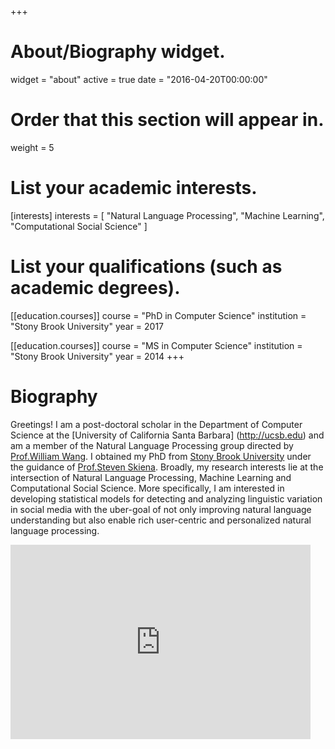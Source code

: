 +++
# About/Biography widget.
widget = "about"
active = true
date = "2016-04-20T00:00:00"

# Order that this section will appear in.
weight = 5

# List your academic interests.
[interests]
  interests = [
    "Natural Language Processing",
    "Machine Learning",
    "Computational Social Science"
  ]

# List your qualifications (such as academic degrees).
[[education.courses]]
  course = "PhD in Computer Science"
  institution = "Stony Brook University"
  year = 2017

[[education.courses]]
  course = "MS in Computer Science"
  institution = "Stony Brook University"
  year = 2014
+++

# Biography
Greetings! I am a post-doctoral scholar in the Department of Computer Science at the [University of California Santa Barbara] (http://ucsb.edu) and am a member of the Natural Language Processing group directed by [Prof.William Wang](http://cs.ucsb.edu/~william/). I obtained my PhD from [Stony Brook University](http://www.cs.stonybrook.edu) under the guidance of [Prof.Steven Skiena](http://www3.cs.stonybrook.edu/~skiena/). Broadly, my research interests lie at the intersection of Natural Language Processing, Machine Learning and Computational Social Science. More specifically, I am interested in developing statistical models for detecting and analyzing linguistic variation in social media with the uber-goal of not only improving natural language understanding but also enable rich user-centric and personalized natural language processing. 

<iframe width="480" height="311" src="http://www.powtoon.com/embed/cRAdFn2xUuo/" frameborder="0"></iframe>
